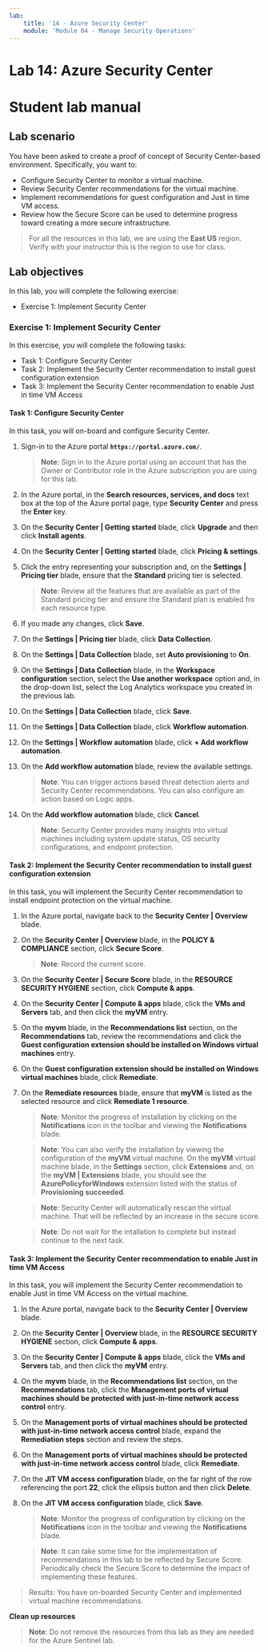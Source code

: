 ```yaml
---
lab:
    title: '14 - Azure Security Center'
    module: 'Module 04 - Manage Security Operations'
---
```


# Lab 14: Azure Security Center
# Student lab manual

## Lab scenario

You have been asked to create a proof of concept of Security Center-based environment. Specifically, you want to:

- Configure Security Center to monitor a virtual machine.
- Review Security Center recommendations for the virtual machine.
- Implement recommendations for guest configuration and Just in time VM access. 
- Review how the Secure Score can be used to determine progress toward creating a more secure infrastructure.

> For all the resources in this lab, we are using the **East US** region. Verify with your instructor this is the region to use for class. 

## Lab objectives

In this lab, you will complete the following exercise:

- Exercise 1: Implement Security Center

### Exercise 1: Implement Security Center

In this exercise, you will complete the following tasks:

- Task 1: Configure Security Center
- Task 2: Implement the Security Center recommendation to install guest configuration extension
- Task 3: Implement the Security Center recommendation to enable Just in time VM Access

#### Task 1: Configure Security Center

In this task, you will on-board and configure Security Center.

1. Sign-in to the Azure portal **`https://portal.azure.com/`**.

    >**Note**: Sign in to the Azure portal using an account that has the Owner or Contributor role in the Azure subscription you are using for this lab.

1. In the Azure portal, in the **Search resources, services, and docs** text box at the top of the Azure portal page, type **Security Center** and press the **Enter** key.

1. On the **Security Center \| Getting started** blade, click **Upgrade** and then click **Install agents**.
     
1. On the **Security Center | Getting started** blade, click **Pricing & settings**.

1. Click the entry representing your subscription and, on the **Settings | Pricing tier** blade, ensure that the **Standard** pricing tier is selected. 

    >**Note**: Review all the features that are available as part of the Standard pricing tier and ensure the Standard plan is enabled fro each resource type. 

1. If you made any changes, click **Save**.

1. On the **Settings | Pricing tier** blade, click **Data Collection**.

1. On the **Settings | Data Collection** blade, set **Auto provisioning** to **On**. 

1. On the **Settings | Data Collection** blade, in the **Workspace configuration** section, select the **Use another workspace** option and, in the drop-down list, select the Log Analytics workspace you created in the previous lab. 

1. On the **Settings | Data Collection** blade, click **Save**.

1. On the **Settings | Data Collection** blade, click **Workflow automation**.

1. On the **Settings | Workflow automation** blade, click **+ Add workflow automation**.

1. On the **Add workflow automation** blade, review the available settings. 

    >**Note**: You can trigger actions based threat detection alerts and Security Center recommendations. You can also configure an action based on Logic apps. 

1. On the **Add workflow automation** blade, click **Cancel**.

    >**Note**: Security Center provides many insights into virtual machines including system update status, OS security configurations, and endpoint protection.

#### Task 2: Implement the Security Center recommendation to install guest configuration extension

In this task, you will implement the Security Center recommendation to install endpoint protection on the virtual machine. 

1. In the Azure portal, navigate back to the **Security Center | Overview** blade. 

1. On the **Security Center | Overview** blade, in the **POLICY & COMPLIANCE** section, click **Secure Score**. 

    >**Note**: Record the current score.

1. On the **Security Center | Secure Score** blade, in the **RESOURCE SECURITY HYGIENE** section, click **Compute & apps**.

1. On the **Security Center | Compute & apps** blade, click the **VMs and Servers** tab, and then click the **myVM** entry.

1. On the **myvm** blade, in the **Recommendations list** section, on the **Recommendations** tab, review the recommendations and click the **Guest configuration extension should be installed on Windows virtual machines** entry.

1. On the **Guest configuration extension should be installed on Windows virtual machines** blade, click **Remediate**.

1. On the **Remediate resources** blade, ensure that **myVM** is listed as the selected resource and click **Remediate 1 resource**.

    >**Note**: Monitor the progress of installation by clicking on the **Notifications** icon in the toolbar and viewing the **Notifications** blade. 

    >**Note**: You can also verify the installation by viewing the configuration of the **myVM** virtual machine. On the **myVM** virtual machine blade, in the **Settings** section, click **Extensions** and, on the **myVM | Extensions** blade, you should see the **AzurePolicyforWindows** extension listed with the status of **Provisioning succeeded**.

    >**Note**: Security Center will automatically rescan the virtual machine. That will be reflected by an increase in the secure score.

    >**Note**: Do not wait for the intallation to complete but instead continue to the next task. 

#### Task 3: Implement the Security Center recommendation to enable Just in time VM Access

In this task, you will implement the Security Center recommendation to enable Just in time VM Access on the virtual machine. 

1. In the Azure portal, navigate back to the **Security Center | Overview** blade. 

1. On the **Security Center | Overview** blade, in the **RESOURCE SECURITY HYGIENE** section, click **Compute & apps**.

1. On the **Security Center | Compute & apps** blade, click the **VMs and Servers** tab, and then click the **myVM** entry.

1. On the **myvm** blade, in the **Recommendations list** section, on the **Recommendations** tab, click the **Management ports of virtual machines should be protected with just-in-time network access control** entry.

1. On the **Management ports of virtual machines should be protected with just-in-time network access control** blade, expand the **Remediation steps** section and review the steps. 

1. On the **Management ports of virtual machines should be protected with just-in-time network access control** blade, click **Remediate**.

1. On the **JIT VM access configuration** blade, on the far right of the row referencing the port **22**, click the ellipsis button and then click **Delete**.

1. On the **JIT VM access configuration** blade, click **Save**.

    >**Note**: Monitor the progress of configuration by clicking on the **Notifications** icon in the toolbar and viewing the **Notifications** blade. 

    >**Note**: It can take some time for the implementation of recommendations in this lab to be reflected by Secure Score. Periodically check the Secure Score to determine the impact of implementing these features. 

> Results: You have on-boarded Security Center and implemented virtual machine recommendations. 

**Clean up resources**

>**Note**: Do not remove the resources from this lab as they are needed for the Azure Sentinel lab.

